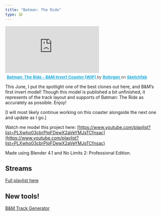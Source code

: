 ```yaml
---
title: "Batman: The Ride"
type: 😅
---
```


<div class="sketchfab-embed-wrapper"> <iframe title="Batman: The Ride - B&M Invert Coaster [WIP]" frameborder="0" allowfullscreen mozallowfullscreen="true" webkitallowfullscreen="true" allow="autoplay; fullscreen; xr-spatial-tracking" xr-spatial-tracking execution-while-out-of-viewport execution-while-not-rendered web-share src="https://sketchfab.com/models/04c6be01b8b6469d9b73d7444f2ed886/embed"> </iframe> <p style="font-size: 13px; font-weight: normal; margin: 5px; color: #4A4A4A;"> <a href="https://sketchfab.com/3d-models/batman-the-ride-bm-invert-coaster-wip-04c6be01b8b6469d9b73d7444f2ed886?utm_medium=embed&utm_campaign=share-popup&utm_content=04c6be01b8b6469d9b73d7444f2ed886" target="_blank" rel="nofollow" style="font-weight: bold; color: #1CAAD9;"> Batman: The Ride - B&M Invert Coaster [WIP] </a> by <a href="https://sketchfab.com/Rollygon?utm_medium=embed&utm_campaign=share-popup&utm_content=04c6be01b8b6469d9b73d7444f2ed886" target="_blank" rel="nofollow" style="font-weight: bold; color: #1CAAD9;"> Rollygon </a> on <a href="https://sketchfab.com?utm_medium=embed&utm_campaign=share-popup&utm_content=04c6be01b8b6469d9b73d7444f2ed886" target="_blank" rel="nofollow" style="font-weight: bold; color: #1CAAD9;">Sketchfab</a></p></div>

This June, I put the spotlight one of the best clones out here, and B&M’s first invert model! Though this model is published a bit unfinished, it represents of the track layout and supports of Batman: The Ride as accurately as possible. Enjoy!

[I will most likely continue working on this coaster alongside the next one and update as I go.]

Watch me model this project here: [https://www.youtube.com/playlist?list=PLXwho03cbrPIpFDewX2aVeYMJsTCfnsac](https://www.youtube.com/playlist?list=PLXwho03cbrPIpFDewX2aVeYMJsTCfnsac)

Made using Blender 4.1 and No Limits 2: Professional Edition.

## Streams

[Full playlist here](https://youtube.com/playlist?list=PLXwho03cbrPIpFDewX2aVeYMJsTCfnsac&si=k5v6T3YwZP3xHjJN)

## New tools!

[B&M Track Generator](https://rollygon.gumroad.com/l/invert_track_generator)
